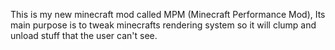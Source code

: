 This is my new minecraft mod called MPM (Minecraft Performance Mod), Its main purpose is to tweak minecrafts rendering system so it will clump and unload stuff
that the user can't see.
